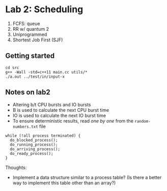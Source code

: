 # Lab 2: Scheduling 

1. FCFS: queue
2. RR w/ quantum 2
3. Uniprogrammed 
4. Shortest Job First (SJF) 

## Getting started

```
cd src
g++ -Wall -std=c++11 main.cc utils/*
./a.out ../test/in/input-x
```

## Notes on lab2 
- Altering b/t CPU bursts and IO bursts
- B is used to calculate the next CPU burst time
- IO is used to calculate the next IO burst time
- To ensure deterministic results, read _one by one_ from the `random-numbers.txt` file

```
while (!all process terminated) {
  do_blocked_process();
  do_running_process();
  do_arriving_process();
  do_ready_process();
}
```

Thoughts: 
- Implement a data structure similar to a process table? (Is there a better way to implement this table other than an array?)
